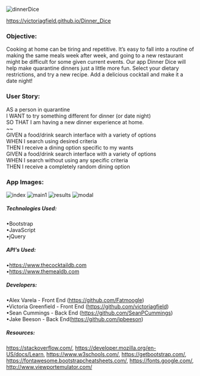 ![dinnerDice](https://user-images.githubusercontent.com/66035385/89961989-68dba000-dc11-11ea-93fd-3568adc504a2.png)
  
https://victoriagfield.github.io/Dinner_Dice

### Objective: 

Cooking at home can be tiring and repetitive. It’s easy to fall into a routine of making the same meals week after week, and going to a new restaurant might be difficult for some given current events. Our app Dinner Dice will help make quarantine dinners just a little more fun. Select your dietary restrictions, and try a new recipe. Add a delicious cocktail and make it a date night!

### User Story:
AS a person in quarantine <br>
I WANT to try something different for dinner (or date night) <br>
SO THAT I am having a new dinner experience at home.<br>
~~ <br>
GIVEN a food/drink search interface with a variety of options <br>
WHEN I search using desired criteria <br>
THEN I receive a dining option specific to my wants <br>
GIVEN a food/drink search interface with a variety of options <br>
WHEN I search without using any specific criteria <br>
THEN I receive a completely random dining option <br>

### App Images: 
![index](https://user-images.githubusercontent.com/66035385/89718304-8ac3f100-d98b-11ea-9dc8-68069b0f0ca0.jpg)
![main1](https://user-images.githubusercontent.com/66035385/89718305-8c8db480-d98b-11ea-8295-4df6779d1fe8.jpg)
![results](https://user-images.githubusercontent.com/66035385/89718306-8e577800-d98b-11ea-804b-cdf0e8a07d06.jpg)
![modal](https://user-images.githubusercontent.com/66035385/89718307-8f88a500-d98b-11ea-991b-5b23966d9bf5.jpg)


##### Technologies Used:
•Bootstrap<br>
•JavaScript<br>
•jQuery

##### API's Used:
•https://www.thecocktaildb.com<br>
•https://www.themealdb.com


##### Developers:
•Alex Varela - Front End (https://github.com/Fatmoogle)<br>
•Victoria Greenfield - Front End (https://github.com/victoriagfield) <br>
•Sean Cummings - Back End (https://github.com/SeanPCummings) <br>
•Jake Beeson - Back End(https://github.com/jpbeeson) <br>

##### Resources: 
https://stackoverflow.com/, https://developer.mozilla.org/en-US/docs/Learn, https://www.w3schools.com/, https://getbootstrap.com/, https://fontawesome.bootstrapcheatsheets.com/, https://fonts.google.com/, http://www.viewportemulator.com/
